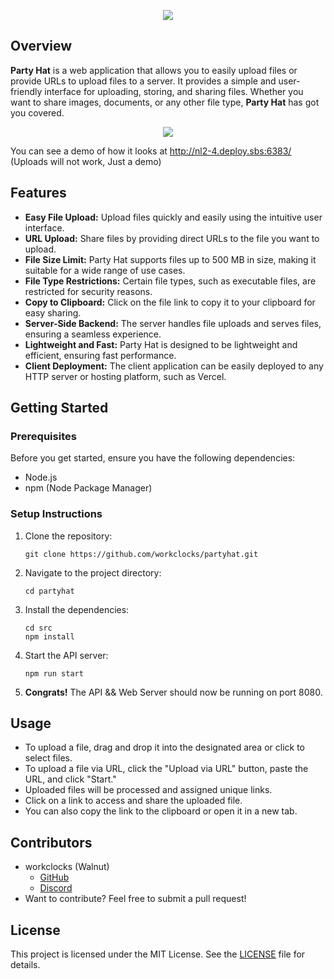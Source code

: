 <p align="center">
  <img src="https://deploy.sbs/usercontent/github/partyhat/logo.png" />
</p>

## Overview

**Party Hat** is a web application that allows you to easily upload files or provide URLs to upload files to a server. It provides a simple and user-friendly interface for uploading, storing, and sharing files. Whether you want to share images, documents, or any other file type, **Party Hat** has got you covered.

<p align="center">
  <img src="https://deploy.sbs/usercontent/github/partyhat/mac.png" />
</p>

You can see a demo of how it looks at http://nl2-4.deploy.sbs:6383/ (Uploads will not work, Just a demo)

## Features
- **Easy File Upload:** Upload files quickly and easily using the intuitive user interface.
- **URL Upload:** Share files by providing direct URLs to the file you want to upload.
- **File Size Limit:** Party Hat supports files up to 500 MB in size, making it suitable for a wide range of use cases.
- **File Type Restrictions:** Certain file types, such as executable files, are restricted for security reasons.
- **Copy to Clipboard:** Click on the file link to copy it to your clipboard for easy sharing.
- **Server-Side Backend:** The server handles file uploads and serves files, ensuring a seamless experience.
- **Lightweight and Fast:** Party Hat is designed to be lightweight and efficient, ensuring fast performance.
- **Client Deployment:** The client application can be easily deployed to any HTTP server or hosting platform, such as Vercel.

## Getting Started

### Prerequisites

Before you get started, ensure you have the following dependencies:

- Node.js
- npm (Node Package Manager)

### Setup Instructions

1. Clone the repository:

   ```shell
   git clone https://github.com/workclocks/partyhat.git
    ```
2. Navigate to the project directory:

   ```shell
   cd partyhat
   ```
3. Install the dependencies:

   ```shell
   cd src
   npm install
    ```
4. Start the API server:

   ```shell
   npm run start
   ```
5. **Congrats!** The API && Web Server should now be running on port 8080.

## Usage
- To upload a file, drag and drop it into the designated area or click to select files.
- To upload a file via URL, click the "Upload via URL" button, paste the URL, and click "Start."
- Uploaded files will be processed and assigned unique links.
- Click on a link to access and share the uploaded file.
- You can also copy the link to the clipboard or open it in a new tab.

## Contributors
- workclocks (Walnut)
    - [GitHub](https://github.com/workclocks)
    - [Discord](https://discordapp.com/users/498665680233824271)
- Want to contribute? Feel free to submit a pull request!

## License
This project is licensed under the MIT License. See the [LICENSE](./LICENSE) file for details.

